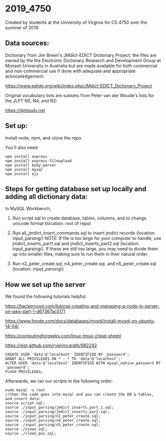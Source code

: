 # 2019_4750
Created by students at the University of Virginia for CS 4750 over the summer of 2019.

## Data sources:

Dictionary from Jim Breen's JMdict-EDICT Dictionary Project; the files are owned by the the Electronic Dictionary Research and Development Group at Monash University in Australia but are made available for both commercial and non-commercial use if done with adequate and appropriate acknowledgement:

https://www.edrdg.org/wiki/index.php/JMdict-EDICT_Dictionary_Project

Original vocabulary lists are subsets from Peter van der Woude's lists for the JLPT N5, N4, and N2:

https://jlptstudy.net

## Set up:

Install node, npm, and clone the repo.

You'll also need:
```
npm install express
npm install express-fileupload
npm install body-parser
npm install mysql
npm install ejs
```

## Steps for getting database set up locally and adding all dictionary data:

In MySQL Workbench,

1) Run script.sql to create database, tables, columns, and to change unicode format
	(location: root of repo)

2) Run all_jmdict_insert_commands.sql to insert jmdict records
	(location: input_parsing/)
	NOTE: If file is too large for your computer to handle, use jmdict_inserts_part1.sql and jmdict_inserts_part2.sql (location: input_parsing/). If these are still too large, you may need to divide them up into smaller files, making sure to run them in their natural order.

3) Run n2_peter_create.sql, n4_peter_create.sql, and n5_peter_create.sql
	(location: input_parsing/)

## How we set up the server
We found the following tutorials helpful:

https://hackernoon.com/tutorial-creating-and-managing-a-node-js-server-on-aws-part-1-d67367ac5171

https://www.linode.com/docs/databases/mysql/install-mysql-on-ubuntu-14-04/

https://computingforgeeks.com/linux-tmux-cheat-sheet/

https://gist.github.com/ryanmcgrath/982242

```
CREATE USER 'data'@'localhost' IDENTIFIED BY 'password';
GRANT ALL PRIVILEGES ON * . * TO 'data'@'localhost';
ALTER USER 'data'@'localhost' IDENTIFIED WITH mysql_native_password BY 'password';
FLUSH PRIVILEGES;

```

Afterwards, we ran our scripts in the following order:

```
sudo mysql -u root
//then the code goes into mysql and you can create the DB & tables, and insert data:
source script.sql;
source ./input_parsing/jmdict_inserts_part_1.sql;
source ./input_parsing/jmdict_inserts_par2.sql;
source ./input_parsing/n2_peter_create.sql;
source ./input_parsing/n4_peter_create.sql;
source ./input_parsing/n5_peter_create.sql;
source ./views.sql;
source ./clean_pos.sql;
```
